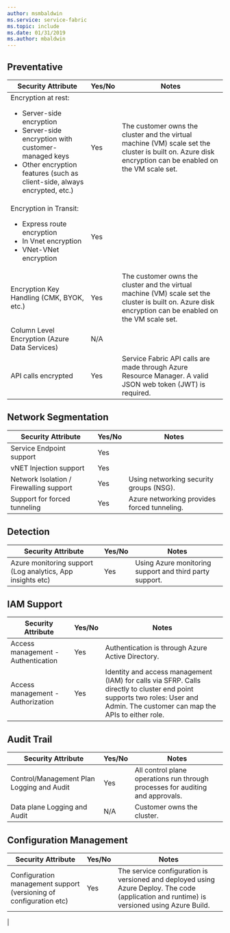 ```yaml
---
author: msmbaldwin
ms.service: service-fabric
ms.topic: include
ms.date: 01/31/2019
ms.author: mbaldwin
---
```


## Preventative

| Security Attribute | Yes/No | Notes |
|---|---|--|
| Encryption at rest:<ul><li>Server-side encryption</li><li>Server-side encryption with customer-managed keys</li><li>Other encryption features (such as client-side, always encrypted, etc.)</ul>| Yes | The customer owns the cluster and the virtual machine (VM) scale set the cluster is built on. Azure disk encryption can be enabled on the VM scale set. |
| Encryption in Transit:<ul><li>Express route encryption</li><li>In Vnet encryption</li><li>VNet-VNet encryption</ul>| Yes |  |
| Encryption Key Handling (CMK, BYOK, etc.)| Yes | The customer owns the cluster and the virtual machine (VM) scale set the cluster is built on. Azure disk encryption can be enabled on the VM scale set. |
| Column Level Encryption (Azure Data Services)| N/A |  |
| API calls encrypted| Yes | Service Fabric API calls are made through Azure Resource Manager. A valid JSON web token (JWT) is required. |

## Network Segmentation

| Security Attribute | Yes/No | Notes |
|---|---|--|
| Service Endpoint support| Yes |  |
| vNET Injection support| Yes |  |
| Network Isolation / Firewalling support| Yes | Using networking security groups (NSG). |
| Support for forced tunneling | Yes | Azure networking provides forced tunneling. |

## Detection

| Security Attribute | Yes/No | Notes|
|---|---|--|
| Azure monitoring support (Log analytics, App insights etc)| Yes | Using Azure monitoring support and third party support. |

## IAM Support

| Security Attribute | Yes/No | Notes|
|---|---|--|
| Access management - Authentication| Yes | Authentication is through Azure Active Directory. |
| Access management - Authorization| Yes | Identity and access management (IAM) for calls via SFRP. Calls directly to cluster end point supports two roles: User and Admin. The customer can map the APIs to either role. |


## Audit Trail

| Security Attribute | Yes/No | Notes|
|---|---|--|
| Control/Management Plan Logging and Audit| Yes | All control plane operations run through processes for auditing and approvals. |
| Data plane Logging and Audit| N/A | Customer owns the cluster.  |

## Configuration Management

| Security Attribute | Yes/No | Notes|
|---|---|--|
| Configuration management support (versioning of configuration etc)| Yes | The service configuration is versioned and deployed using Azure Deploy. The code (application and runtime) is versioned using Azure Build.
 |
